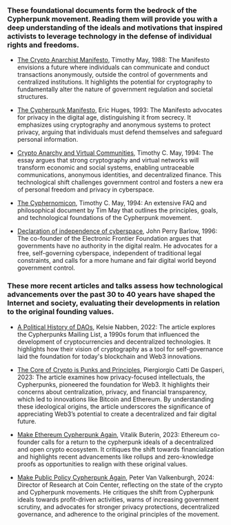 ### These foundational documents form the bedrock of the Cypherpunk movement. Reading them will provide you with a deep understanding of the ideals and motivations that inspired activists to leverage technology in the defense of individual rights and freedoms.

- [The Crypto Anarchist Manifesto](https://nakamotoinstitute.org/library/crypto-anarchist-manifesto/), Timothy May, 1988:  The Manifesto envisions a future where individuals can communicate and conduct transactions anonymously, outside the control of governments and centralized institutions. It highlights the potential for cryptography to fundamentally alter the nature of government regulation and societal structures.

- [The Cypherpunk Manifesto](https://www.activism.net/cypherpunk/manifesto.html), Eric Huges, 1993: The Manifesto advocates for privacy in the digital age, distinguishing it from secrecy. It emphasizes using cryptography and anonymous systems to protect privacy, arguing that individuals must defend themselves and safeguard personal information.

- [Crypto Anarchy and Virtual Communities](https://nakamotoinstitute.org/library/virtual-communities/), Timothy C. May, 1994: The essay argues that strong cryptography and virtual networks will transform economic and social systems, enabling untraceable communications, anonymous identities, and decentralized finance. This technological shift challenges government control and fosters a new era of personal freedom and privacy in cyberspace. 

- [The Cyphernomicon](https://hackmd.io/@jmsjsph/TheCyphernomicon), Timothy C. May, 1994: An extensive FAQ and philosophical document by Tim May that outlines the principles, goals, and technological foundations of the Cypherpunk movement.

- [Declaration of independence of cyberspace](https://www.eff.org/it/cyberspace-independence), John Perry Barlow, 1996: The co-founder of the Electronic Frontier Foundation argues that governments have no authority in the digital realm. He advocates for a free, self-governing cyberspace, independent of traditional legal constraints, and calls for a more humane and fair digital world beyond government control. 


### These more recent articles and talks assess how technological advancements over the past 30 to 40 years have shaped the Internet and society, evaluating their developments in relation to the original founding values.

- [A Political History of DAOs](https://www.fwb.help/editorial/cypherpunks-to-social-daos), Kelsie Nabben, 2022: The article explores the Cypherpunks Mailing List, a 1990s forum that influenced the development of cryptocurrencies and decentralized technologies. It highlights how their vision of cryptography as a tool for self-governance laid the foundation for today's blockchain and Web3 innovations.

- [The Core of Crypto is Punks and Principles](https://mirror.xyz/yarak.eth/Mj6cCdR74K96AIrz3RTgANCB1L3W9jGvCwJYVO1wCfE), Piergiorgio Catti De Gasperi, 2023: The article examines how privacy-focused intellectuals, the Cypherpunks, pioneered the foundation for Web3. It highlights their concerns about centralization, privacy, and financial transparency, which led to innovations like Bitcoin and Ethereum. By understanding these ideological origins, the article underscores the significance of appreciating Web3’s potential to create a decentralized and fair digital future.

- [Make Ethereum Cypherpunk Again](https://vitalik.eth.limo/general/2023/12/28/cypherpunk.html), Vitalik Buterin, 2023: Ethereum co-founder calls for a return to the cypherpunk ideals of a decentralized and open crypto ecosystem. It critiques the shift towards financialization and highlights recent advancements like rollups and zero-knowledge proofs as opportunities to realign with these original values.  

- [Make Public Policy Cypherpunk Again](https://www.youtube.com/watch?v=Q2KfNDqj9Vo), Peter Van Valkenburgh, 2024: Director of Research at Coin Center, reflecting on the state of the crypto and Cypherpunk movements. He critiques the shift from Cypherpunk ideals towards profit-driven activities, warns of increasing government scrutiny, and advocates for stronger privacy protections, decentralized governance, and adherence to the original principles of the movement.

